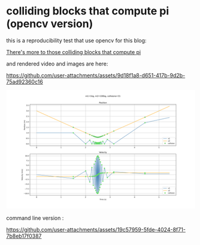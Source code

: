 # colliding blocks that compute pi (opencv version)

this is a reproducibility test that use opencv for this blog:

[There's more to those colliding blocks that compute pi](https://www.3blue1brown.com/lessons/colliding-blocks-v2)

and rendered video and images are here:

https://github.com/user-attachments/assets/9d18f1a8-d651-417b-9d2b-75ad92360c16

<img src="main.png" alt="output image" />

command line version :

https://github.com/user-attachments/assets/19c57959-5fde-4024-8f71-7b8eb17f0387
